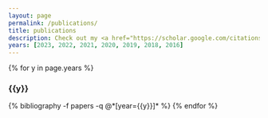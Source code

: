 ```yaml
---
layout: page
permalink: /publications/
title: publications
description: Check out my <a href="https://scholar.google.com/citations?user=aKqh7zIAAAAJ">Google Scholar</a> for my latest publications
years: [2023, 2022, 2021, 2020, 2019, 2018, 2016]
---
```


{% for y in page.years %}
  <h3 class="year">{{y}}</h3>
  {% bibliography -f papers -q @*[year={{y}}]* %}
{% endfor %}
